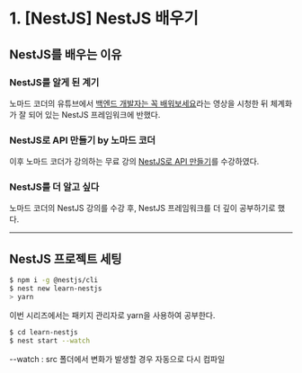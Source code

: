 # 1. [NestJS] NestJS 배우기

## NestJS를 배우는 이유

### NestJS를 알게 된 계기

노마드 코더의 유튜브에서 [백엔드 개발자는 꼭 배워보세요](https://youtu.be/SHfR1tLpe1o)라는 영상을 시청한 뒤 체계화가 잘 되어 있는 NestJS 프레임워크에 반했다.

### NestJS로 API 만들기 by 노마드 코더

이후 노마드 코더가 강의하는 무료 강의 [NestJS로 API 만들기](https://nomadcoders.co/nestjs-fundamentals)를 수강하였다.

### NestJS를 더 알고 싶다

노마드 코더의 NestJS 강의를 수강 후, NestJS 프레임워크를 더 깊이 공부하기로 했다.

---

## NestJS 프로젝트 세팅

```bash
$ npm i -g @nestjs/cli
$ nest new learn-nestjs
> yarn
```

이번 시리즈에서는 패키지 관리자로 yarn을 사용하여 공부한다.

```bash
$ cd learn-nestjs
$ nest start --watch
```

--watch : src 폴더에서 변화가 발생할 경우 자동으로 다시 컴파일

